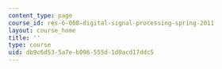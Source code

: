 ```yaml
---
content_type: page
course_id: res-6-008-digital-signal-processing-spring-2011
layout: course_home
title: ''
type: course
uid: db9c6d53-5a7e-b096-555d-1d0acd17ddc5
---
```

